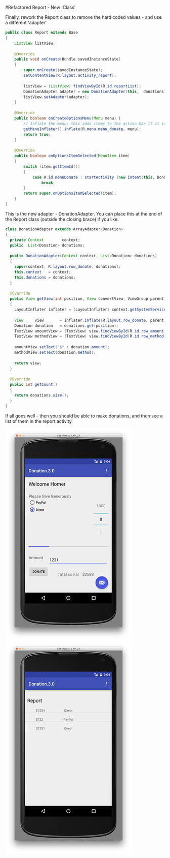 #Refactored Report - New 'Class'

Finally, rework the Report class to remove the hard coded values - and use a different 'adapter'

~~~java
public class Report extends Base
{
    ListView listView;

    @Override
    public void onCreate(Bundle savedInstanceState)
    {
        super.onCreate(savedInstanceState);
        setContentView(R.layout.activity_report);

        listView = (ListView) findViewById(R.id.reportList);
        DonationAdapter adapter = new DonationAdapter(this,  donations);
        listView.setAdapter(adapter);
    }

    @Override
    public boolean onCreateOptionsMenu(Menu menu) {
        // Inflate the menu; this adds items to the action bar if it is present.
        getMenuInflater().inflate(R.menu.menu_donate, menu);
        return true;
    }

    @Override
    public boolean onOptionsItemSelected(MenuItem item)
    {
        switch (item.getItemId())
        {
            case R.id.menuDonate : startActivity (new Intent(this, Donate.class));
                break;
        }
        return super.onOptionsItemSelected(item);
    }
}
~~~

This is the new adapter - DonationAdapter. You can place this at the end of the Report class (outside the closing brace) if you like:

~~~java
class DonationAdapter extends ArrayAdapter<Donation>
{
  private Context        context;
  public  List<Donation> donations;

  public DonationAdapter(Context context, List<Donation> donations)
  {
    super(context, R.layout.row_donate, donations);
    this.context   = context;
    this.donations = donations;
  }

  @Override
  public View getView(int position, View convertView, ViewGroup parent)
  {
    LayoutInflater inflater = (LayoutInflater) context.getSystemService(Context.LAYOUT_INFLATER_SERVICE);
 
    View     view       = inflater.inflate(R.layout.row_donate, parent, false);
    Donation donation   = donations.get(position);
    TextView amountView = (TextView) view.findViewById(R.id.row_amount);
    TextView methodView = (TextView) view.findViewById(R.id.row_method);
    
    amountView.setText("$" + donation.amount);
    methodView.setText(donation.method);
    
    return view;
  }

  @Override
  public int getCount()
  {
    return donations.size();
  }
}
~~~

If all goes well - then you should be able to make donations, and then see a list of them in the report activity.

![](../img/lab4s401.png) ![](../img/lab4s402.png)
